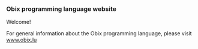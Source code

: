 <h3>Obix programming language website</h3>
<p> Welcome!</p>
<p> For general information about the Obix programming language, please visit <a href="http://www.obix.lu">www.obix.lu</a></p>